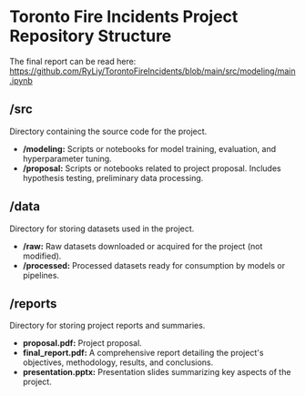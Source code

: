 # Toronto Fire Incidents Project Repository Structure
The final report can be read here: https://github.com/RyLiy/TorontoFireIncidents/blob/main/src/modeling/main.ipynb
## /src
Directory containing the source code for the project.
- **/modeling:** Scripts or notebooks for model training, evaluation, and hyperparameter tuning.
- **/proposal:** Scripts or notebooks related to project proposal. Includes hypothesis testing, preliminary data processing.

## /data
Directory for storing datasets used in the project.
- **/raw:** Raw datasets downloaded or acquired for the project (not modified).
- **/processed:** Processed datasets ready for consumption by models or pipelines.

## /reports
Directory for storing project reports and summaries.
- **proposal.pdf:** Project proposal.
- **final_report.pdf:** A comprehensive report detailing the project's objectives, methodology, results, and conclusions.
- **presentation.pptx:** Presentation slides summarizing key aspects of the project.

